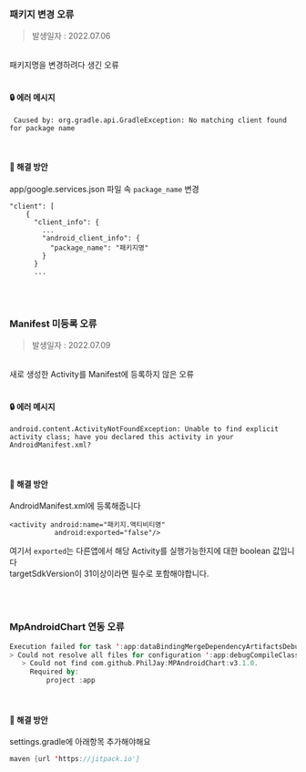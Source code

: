 ### 패키지 변경 오류
> 발생일자 : 2022.07.06

<br>
패키지명을 변경하려다 생긴 오류<br>
<br>

#### 🔒 에러 메시지
```(kotlin)
 Caused by: org.gradle.api.GradleException: No matching client found for package name
```
<br>

#### 🔑 해결 방안
app/google.services.json 파일 속 `package_name` 변경
```(kotlin)
"client": [
    {
      "client_info": {
        ...
        "android_client_info": {
          "package_name": "패키지명"
        }
      }
      ...
```
<br><br>

### Manifest 미등록 오류
> 발생일자 : 2022.07.09

<br>
새로 생성한 Activity를 Manifest에 등록하지 않은 오류
<br><br>

#### 🔒 에러 메시지
```(kotlin)
android.content.ActivityNotFoundException: Unable to find explicit activity class; have you declared this activity in your AndroidManifest.xml?
```
<br>

#### 🔑 해결 방안
AndroidManifest.xml에 등록해줍니다
```(kotlin)
<activity android:name="패키지.액티비티명"
           android:exported="false"/>
```
여기서 `exported`는 다른앱에서 해당 Activity를 실행가능한지에 대한 boolean 값입니다 <br>
targetSdkVersion이 31이상이라면 필수로 포함해야합니다.

<br><Br>

### MpAndroidChart 연동 오류
```kotlin
Execution failed for task ':app:dataBindingMergeDependencyArtifactsDebug'.
> Could not resolve all files for configuration ':app:debugCompileClasspath'.
   > Could not find com.github.PhilJay:MPAndroidChart:v3.1.0.
     Required by:
         project :app
```
<br>

#### 🔑 해결 방안
settings.gradle에 아래항목 추가해야해요
```kotlin
maven {url 'https://jitpack.io'}
```
